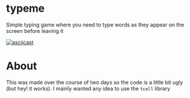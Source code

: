 # typeme

Simple typing game where you need to type words as they appear on the screen before
leaving it

[![asciicast](https://asciinema.org/a/RwX3DQEoZOzsy634Fld8sgPkn.svg)](https://asciinema.org/a/RwX3DQEoZOzsy634Fld8sgPkn)

# About

This was made over the course of two days so the code is a little bit ugly (but hey! it works).
I mainly wanted any idea to use the `tcell` library
